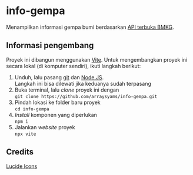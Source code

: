 # info-gempa

Menampilkan informasi gempa bumi berdasarkan [API terbuka BMKG](https://data.bmkg.go.id/gempabumi/).

## Informasi pengembang

Proyek ini dibangun menggunakan [Vite](https://vite.dev/). Untuk mengembangkan proyek ini secara lokal (di komputer sendiri), ikuti langkah berikut:

1. Unduh, lalu pasang [git](https://git-scm.com/) dan [Node.JS](https://nodejs.org/).\
   Langkah ini bisa dilewati jika keduanya sudah terpasang
2. Buka terminal, lalu _clone_ proyek ini dengan\
   `git clone https://github.com/arraysyams/info-gempa.git`
3. Pindah lokasi ke folder baru proyek\
   `cd info-gempa`
4. _Install_ komponen yang diperlukan\
   `npm i`
5. Jalankan _website_ proyek\
   `npx vite`

## Credits

[Lucide Icons](https://lucide.dev/icons/)
